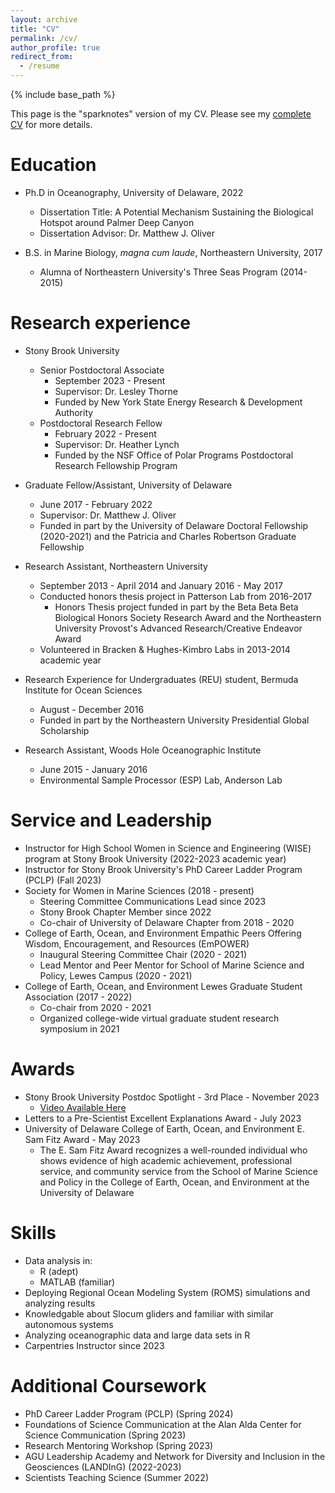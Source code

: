 ```yaml
---
layout: archive
title: "CV"
permalink: /cv/
author_profile: true
redirect_from:
  - /resume
---
```


{% include base_path %}

This page is the "sparknotes" version of my CV. Please see my [complete CV](https://github.com/user-attachments/files/17334258/KLG_CV_2024_v2.pdf)
 for more details. 

Education
======
* Ph.D in Oceanography, University of Delaware, 2022
  * Dissertation Title: A Potential Mechanism Sustaining the Biological Hotspot around Palmer Deep Canyon
  * Dissertation Advisor: Dr. Matthew J. Oliver 

* B.S. in Marine Biology, _magna cum laude_, Northeastern University, 2017
  * Alumna of Northeastern University's Three Seas Program (2014-2015) 

Research experience
======
* Stony Brook University
  * Senior Postdoctoral Associate
    *  September 2023 - Present
    *  Supervisor: Dr. Lesley Thorne
    *  Funded by New York State Energy Research & Development Authority
  * Postdoctoral Research Fellow
    * February 2022 - Present
    * Supervisor: Dr. Heather Lynch
    * Funded by the NSF Office of Polar Programs Postdoctoral Research Fellowship Program 

* Graduate Fellow/Assistant, University of Delaware
  * June 2017 - February 2022
  * Supervisor: Dr. Matthew J. Oliver
  * Funded in part by the University of Delaware Doctoral Fellowship (2020-2021) and the Patricia and Charles Robertson Graduate Fellowship 

* Research Assistant, Northeastern University 
  * September 2013 - April 2014 and January 2016 - May 2017
  * Conducted honors thesis project in Patterson Lab from 2016-2017
    * Honors Thesis project funded in part by the Beta Beta Beta Biological Honors Society Research Award and the Northeastern University Provost's Advanced Research/Creative Endeavor Award
  * Volunteered in Bracken & Hughes-Kimbro Labs in 2013-2014 academic year

* Research Experience for Undergraduates (REU) student, Bermuda Institute for Ocean Sciences
  * August - December 2016
  * Funded in part by the Northeastern University Presidential Global Scholarship

* Research Assistant, Woods Hole Oceanographic Institute
  * June 2015 - January 2016
  * Environmental Sample Processor (ESP) Lab, Anderson Lab       
  
Service and Leadership
======
* Instructor for High School Women in Science and Engineering (WISE) program at Stony Brook University (2022-2023 academic year)
* Instructor for Stony Brook University's PhD Career Ladder Program (PCLP) (Fall 2023)
* Society for Women in Marine Sciences (2018 - present)
  * Steering Committee Communications Lead since 2023
  * Stony Brook Chapter Member since 2022
  * Co-chair of University of Delaware Chapter from 2018 - 2020
* College of Earth, Ocean, and Environment Empathic Peers Offering Wisdom, Encouragement, and Resources (EmPOWER)
  * Inaugural Steering Committee Chair (2020 - 2021) 
  * Lead Mentor and Peer Mentor for School of Marine Science and Policy, Lewes Campus (2020 - 2021)
* College of Earth, Ocean, and Environment Lewes Graduate Student Association (2017 - 2022) 
  * Co-chair from 2020 - 2021
  * Organized college-wide virtual graduate student research symposium in 2021

Awards
======
* Stony Brook University Postdoc Spotlight - 3rd Place - November 2023
  * [Video Available Here](https://www.youtube.com/watch?v=lyVtvvE3ZPw)
* Letters to a Pre-Scientist Excellent Explanations Award - July 2023
* University of Delaware College of Earth, Ocean, and Environment E. Sam Fitz Award - May 2023
  * The E. Sam Fitz Award recognizes a well-rounded individual who shows evidence of high academic achievement, professional service, and community service from the School of Marine Science and Policy in the College of Earth, Ocean, and Environment at the University of Delaware 

Skills
======
* Data analysis in: 
  * R (adept)
  * MATLAB (familiar)
* Deploying Regional Ocean Modeling System (ROMS) simulations and analyzing results
* Knowledgable about Slocum gliders and familiar with similar autonomous systems
* Analyzing oceanographic data and large data sets in R
* Carpentries Instructor since 2023

Additional Coursework
======
* PhD Career Ladder Program (PCLP) (Spring 2024)
* Foundations of Science Communication at the Alan Alda Center for Science Communication (Spring 2023)
* Research Mentoring Workshop (Spring 2023)
* AGU Leadership Academy and Network for Diversity and Inclusion in the Geosciences (LANDInG) (2022-2023)
* Scientists Teaching Science (Summer 2022)

